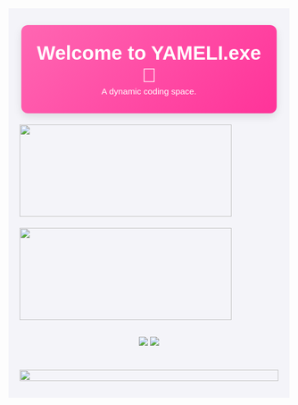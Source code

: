 <div align="center" style="font-family: 'Arial', sans-serif; background-color: #f4f4f9; padding: 30px 20px;">

  <!-- Encabezado con estilo rosa -->
  <div style="background: linear-gradient(135deg, #FF66B2, #FF3399); padding: 30px 20px; border-radius: 12px; box-shadow: 0 6px 15px rgba(0, 0, 0, 0.1); width: 90%; max-width: 850px; margin-bottom: 20px;">
    <h1 style="font-size: 2.5em; color: white; font-weight: bold; margin: 0;">Welcome to YAMELI.exe 🚀</h1>
    <p style="font-size: 1.1em; color: white; margin: 0;">A dynamic coding space.</p>
  </div>

  <!-- Estadísticas alineadas y del mismo tamaño -->
  <div style="display: flex; justify-content: space-between; gap: 20px; flex-wrap: wrap; margin-bottom: 30px;">
    <img width="380" height="165" src="https://github-readme-stats.vercel.app/api?username=yvmeli&show_icons=true&count_private=true&hide_title=true&theme=radical&border_color=e100ff&bg_color=ffffff&ring_color=00ff00&text_color=00ff00&icon_color=e100ff" />
    <img width="380" height="165" src="https://github-readme-stats.vercel.app/api/top-langs/?username=yvmeli&layout=compact&theme=radical&hide_title=true&border_color=e100ff&bg_color=ffffff&text_color=00ff00&card_width=450" />
  </div>

  <!-- Conexiones rápidas con iconos -->
  <div style="margin-bottom: 20px;">
    <a href="https://github.com/yvmeli" style="text-decoration: none;">
      <img src="https://img.shields.io/badge/GitHub-Profile-FF66B2?style=flat-square&logo=github&logoColor=white" />
    </a>
    <a href="https://linkedin.com/in/yameli" style="text-decoration: none;">
      <img src="https://img.shields.io/badge/LinkedIn-Connect-FF66B2?style=flat-square&logo=linkedin&logoColor=white" />
    </a>
  </div>

  <!-- Animación ligera para separar -->
  <img src="https://i.imgur.com/dBaSKWF.gif" height="20" width="100%" style="margin-top: 20px;" />
  
</div>





